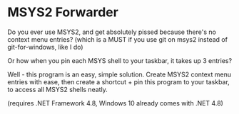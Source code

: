 # MSYS2 Forwarder
Do you ever use MSYS2, and get absolutely pissed because there's no context menu entries? (which is a MUST if you use git on msys2 instead of git-for-windows, like I do)

Or how when you pin each MSYS shell to your taskbar, it takes up 3 entries? 

Well - this program is an easy, simple solution. Create MSYS2 context menu entries with ease, then create a shortcut + pin this program to your taskbar, to access all MSYS2 shells neatly.

(requires .NET Framework 4.8, Windows 10 already comes with .NET 4.8) 